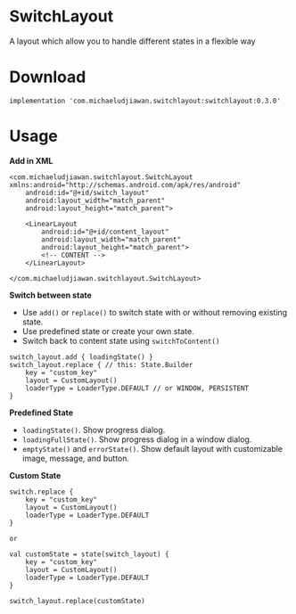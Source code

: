 # SwitchLayout

A layout which allow you to handle different states in a flexible way

# Download

```implementation 'com.michaeludjiawan.switchlayout:switchlayout:0.3.0'```

# Usage

**Add in XML**

```
<com.michaeludjiawan.switchlayout.SwitchLayout xmlns:android="http://schemas.android.com/apk/res/android"
    android:id="@+id/switch_layout"
    android:layout_width="match_parent"
    android:layout_height="match_parent">
    
    <LinearLayout
        android:id="@+id/content_layout"
        android:layout_width="match_parent"
        android:layout_height="match_parent">
        <!-- CONTENT -->
    </LinearLayout>
    
</com.michaeludjiawan.switchlayout.SwitchLayout>
```

**Switch between state**

- Use ```add()``` or ```replace()``` to switch state with or without removing existing state.
- Use predefined state or create your own state.
- Switch back to content state using ```switchToContent()```

```
switch_layout.add { loadingState() }
switch_layout.replace { // this: State.Builder
    key = "custom_key"
    layout = CustomLayout()
    loaderType = LoaderType.DEFAULT // or WINDOW, PERSISTENT
}
```

**Predefined State**

- ```loadingState()```. Show progress dialog.
- ```loadingFullState()```. Show progress dialog in a window dialog.
- ```emptyState()``` and ```errorState()```. Show default layout with customizable image, message, and button.

**Custom State**

```
switch.replace {
    key = "custom_key"
    layout = CustomLayout()
    loaderType = LoaderType.DEFAULT
}

or

val customState = state(switch_layout) {
    key = "custom_key"
    layout = CustomLayout()
    loaderType = LoaderType.DEFAULT
}

switch_layout.replace(customState)
```